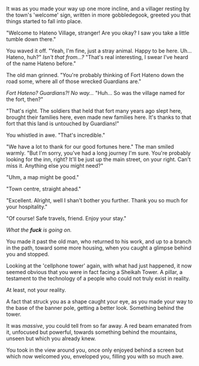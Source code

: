 It was as you made your way up one more incline, and a villager resting by the town's 'welcome' sign, written in more gobbledegook, greeted you that things started to fall into place.

"Welcome to Hateno Village, stranger! Are you okay? I saw you take a little tumble down there."

You waved it off. "Yeah, I'm fine, just a stray animal. Happy to be here. Uh... Hateno, huh?" _Isn't that from...?_ "That's real interesting, I swear I've heard of the name Hateno before."

The old man grinned. "You're probably thinking of Fort Hateno down the road some, where all of those wrecked Guardians are."

_Fort Hateno? Guardians?! No way..._ "Huh... So was the village named for the fort, then?"

"That's right. The soldiers that held that fort many years ago slept here, brought their families here, even made new families here. It's thanks to that fort that this land is untouched by Guardians!"

You whistled in awe. "That's incredible."

"We have a lot to thank for our good fortunes here." The man smiled warmly. "But I'm sorry, you've had a long journey I'm sure. You're probably looking for the inn, right? It'll be just up the main street, on your right. Can't miss it. Anything else you might need?"

"Uhm, a map might be good."

"Town centre, straight ahead."

"Excellent. Alright, well I shan't bother you further. Thank you so much for your hospitality."

"Of course! Safe travels, friend. Enjoy your stay."

_What the **fuck** is going on._

You made it past the old man, who returned to his work, and up to a branch in the path, toward some more housing, when you caught a glimpse behind you and stopped.

Looking at the 'cellphone tower' again, with what had just happened, it now seemed obvious that you were in fact facing a Sheikah Tower. A pillar, a testament to the technology of a people who could not truly exist in reality.

At least, not your reality.

A fact that struck you as a shape caught your eye, as you made your way to the base of the banner pole, getting a better look. Something behind the tower.

It was _massive_, you could tell from so far away. A red beam emanated from it, unfocused but powerful, towards something behind the mountains, unseen but which you already knew.

You took in the view around you, once only enjoyed behind a screen but which now welcomed you, enveloped you, filling you with so much awe. 
